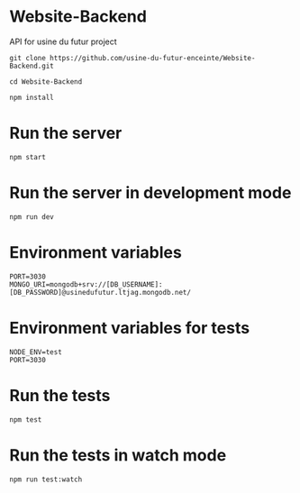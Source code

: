 # Website-Backend

API for usine du futur project

```
git clone https://github.com/usine-du-futur-enceinte/Website-Backend.git
```
```
cd Website-Backend
```
```
npm install
```

# Run the server
```
npm start
```

# Run the server in development mode
```
npm run dev
```

# Environment variables
```
PORT=3030
MONGO_URI=mongodb+srv://[DB_USERNAME]:[DB_PASSWORD]@usinedufutur.ltjag.mongodb.net/
```

# Environment variables for tests
```
NODE_ENV=test
PORT=3030
```

# Run the tests
```
npm test
```

# Run the tests in watch mode
```
npm run test:watch
```